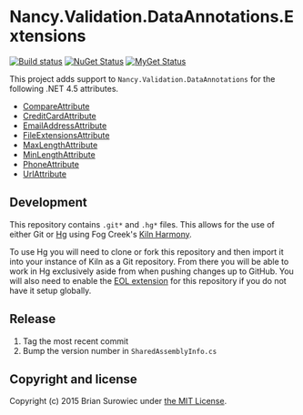 # Nancy.Validation.DataAnnotations.Extensions

[![Build status](https://ci.appveyor.com/api/projects/status/k5r5yhlca6cl79i6?svg=true)](https://ci.appveyor.com/project/xt0rted/nancy-validation-dataannotations-extensions)
[![NuGet Status](http://img.shields.io/nuget/v/Nancy.Validation.DataAnnotations.Extensions.svg?style=flat)](https://www.nuget.org/packages/Nancy.Validation.DataAnnotations.Extensions/)
[![MyGet Status](https://img.shields.io/myget/13degrees/vpre/Nancy.Validation.DataAnnotations.Extensions.svg?style=flat&label=myget)](http://www.myget.org/f/13degrees)

This project adds support to `Nancy.Validation.DataAnnotations` for the following .NET 4.5 attributes.

- [CompareAttribute](http://msdn.microsoft.com/en-us/library/System.ComponentModel.DataAnnotations.CompareAttribute.aspx)
- [CreditCardAttribute](http://msdn.microsoft.com/en-us/library/System.ComponentModel.DataAnnotations.CreditCardAttribute.aspx)
- [EmailAddressAttribute](http://msdn.microsoft.com/en-us/library/System.ComponentModel.DataAnnotations.EmailAddressAttribute.aspx)
- [FileExtensionsAttribute](http://msdn.microsoft.com/en-us/library/System.ComponentModel.DataAnnotations.FileExtensionsAttribute.aspx)
- [MaxLengthAttribute](http://msdn.microsoft.com/en-us/library/System.ComponentModel.DataAnnotations.MaxLengthAttribute.aspx)
- [MinLengthAttribute](http://msdn.microsoft.com/en-us/library/System.ComponentModel.DataAnnotations.MinLengthAttribute.aspx)
- [PhoneAttribute](http://msdn.microsoft.com/en-us/library/System.ComponentModel.DataAnnotations.PhoneAttribute.aspx)
- [UrlAttribute](http://msdn.microsoft.com/en-us/library/System.ComponentModel.DataAnnotations.UrlAttribute.aspx)


## Development

This repository contains `.git*` and `.hg*` files. This allows for the use of either Git or [Hg](http://mercurial.selenic.com/) using Fog Creek's [Kiln Harmony](http://www.fogcreek.com/kiln/).

To use Hg you will need to clone or fork this repository and then import it into your instance of Kiln as a Git repository. From there you will be able to work in Hg exclusively aside from when pushing changes up to GitHub. You will also need to enable the [EOL extension](http://mercurial.selenic.com/wiki/EolExtension) for this repository if you do not have it setup globally.


## Release

1. Tag the most recent commit
2. Bump the version number in `SharedAssemblyInfo.cs`


## Copyright and license

Copyright (c) 2015 Brian Surowiec under [the MIT License](LICENSE).